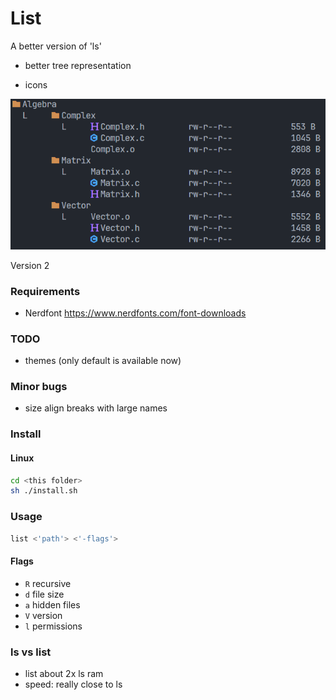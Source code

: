 # List


A better version of 'ls'

- better tree representation

- icons

![alt text](./screenshots/image.png)

Version 2

### Requirements

- Nerdfont https://www.nerdfonts.com/font-downloads

### TODO

- themes (only default is available now)

### Minor bugs

- size align breaks with large names

### Install

#### Linux

```sh
cd <this folder>
sh ./install.sh
```

### Usage
``` bash
list <'path'> <'-flags'>
```

#### Flags

- ```R``` recursive 
- ```d``` file size
- ```a``` hidden files
- ```V``` version
- ```l``` permissions

### ls vs list

- list about 2x ls ram
- speed: really close to ls
